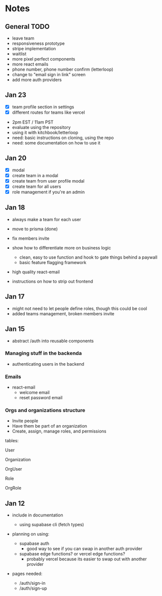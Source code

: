 # Notes

## General TODO

- leave team
- responsiveness prototype
- stripe implementation
- waitlist
- more pixel perfect components
- more react emails
- phone number, phone number confirm (letterloop)
- change to "email sign in link" screen
- add more auth providers

## Jan 23

- [x] team profile section in settings
- [x] different routes for teams like vercel

- 2pm EST / 11am PST
- evaluate using the repository
- using it with kitchbook/letterloop
- need: basic instructions on cloning, using the repo
- need: some documentation on how to use it

## Jan 20

- [x] modal
- [x] create team in a modal
- [x] create team from user profile modal
- [x] create team for all users
- [x] role management if you're an admin

## Jan 18

- always make a team for each user

- move to prisma (done)
- fix members invite

- show how to differentiate more on business logic
  - clean, easy to use function and hook to gate things behind a paywall
  - basic feature flagging framework
- high quality react-email
- instructions on how to strip out frontend

## Jan 17

- might not need to let people define roles, though this could be cool
- added teams management, broken members invite

## Jan 15

- abstract /auth into reusable components

### Managing stuff in the backenda

- authenticating users in the backend

### Emails

- react-email
  - welcome email
  - reset password email

### Orgs and organizations structure

- Invite people
- Have them be part of an organization
- Create, assign, manage roles, and permissions

tables:

User

Organization

OrgUser

Role

OrgRole

## Jan 12

- include in documentation

  - using supabase cli (fetch types)

- planning on using:
  - supabase auth
    - good way to see if you can swap in another auth provider
  - supabase edge functions? or vercel edge functions?
    - probably vercel because its easier to swap out with another provider
- pages needed:
  - /auth/sign-in
  - /auth/sign-up
